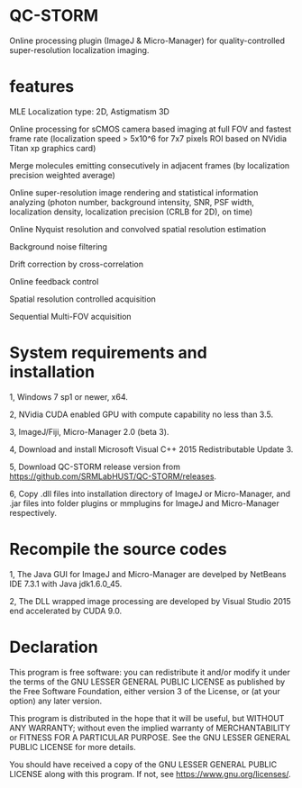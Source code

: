 # QC-STORM
Online processing plugin (ImageJ & Micro-Manager) for quality-controlled super-resolution localization imaging.

# features
MLE Localization type: 2D, Astigmatism 3D

Online processing for sCMOS camera based imaging at full FOV and fastest frame rate (localization speed > 5x10^6 for 7x7 pixels ROI based on NVidia Titan xp graphics card)

Merge molecules emitting consecutively in adjacent frames (by localization precision weighted average)

Online super-resolution image rendering and statistical information analyzing (photon number, background intensity, SNR, PSF width, localization density, localization precision (CRLB for 2D), on time)

Online Nyquist resolution and convolved spatial resolution estimation

Background noise filtering

Drift correction by cross-correlation

Online feedback control

Spatial resolution controlled acquisition

Sequential Multi-FOV acquisition



# System requirements and installation
1, Windows 7 sp1 or newer, x64.

2, NVidia CUDA enabled GPU with compute capability no less than 3.5.

3, ImageJ/Fiji, Micro-Manager 2.0 (beta 3).

4, Download and install Microsoft Visual C++ 2015 Redistributable Update 3.

5, Download QC-STORM release version from https://github.com/SRMLabHUST/QC-STORM/releases.

6, Copy .dll files into installation directory of ImageJ or Micro-Manager, and .jar files into folder plugins or mmplugins for ImageJ and Micro-Manager respectively.

# Recompile the source codes
1, The Java GUI for ImageJ and Micro-Manager are develped by NetBeans IDE 7.3.1 with Java jdk1.6.0_45.

2, The DLL wrapped image processing are developed by Visual Studio 2015 end accelerated by CUDA 9.0.



# Declaration
This program is free software: you can redistribute it and/or modify it under the terms of the GNU LESSER GENERAL PUBLIC LICENSE as published by the Free Software Foundation, either version 3 of the License, or (at your option) any later version.

This program is distributed in the hope that it will be useful, but WITHOUT ANY WARRANTY; without even the implied warranty of
MERCHANTABILITY or FITNESS FOR A PARTICULAR PURPOSE.  See the GNU LESSER GENERAL PUBLIC LICENSE for more details.

You should have received a copy of the GNU LESSER GENERAL PUBLIC LICENSE along with this program.  If not, see <https://www.gnu.org/licenses/>.
